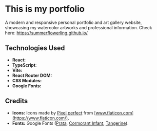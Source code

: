 # This is my portfolio

A modern and responsive personal portfolio and art gallery website, showcasing my watercolor artworks and professional information.
Check here: https://summerflowerling.github.io/

## Technologies Used

- **React:**
- **TypeScript:**
- **Vite:**
- **React Router DOM:**
- **CSS Modules:**
- **Google Fonts:**

## Credits

- **Icons:** Icons made by [Pixel perfect](https://www.flaticon.com/authors/pixel-perfect) from [www.flaticon.com](https://www.flaticon.com/).
- **Fonts:** Google Fonts ([Prata](https://fonts.google.com/specimen/Prata), [Cormorant Infant](https://fonts.google.com/specimen/Cormorant+Infant), [Tangerine](https://fonts.google.com/specimen/Tangerine)).
